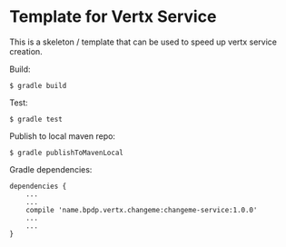 Template for Vertx Service
==========================

This is a skeleton / template that can be used to speed up vertx service creation.

Build:

```
$ gradle build
```

Test:

```
$ gradle test
```

Publish to local maven repo:

```
$ gradle publishToMavenLocal
```

Gradle dependencies:

```
dependencies {
    ...
    ...
    compile 'name.bpdp.vertx.changeme:changeme-service:1.0.0'
    ...
    ...
}
```
